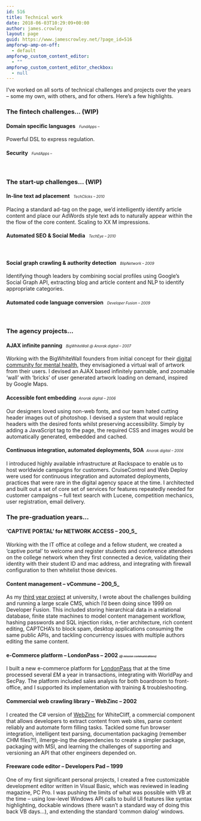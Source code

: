 ```yaml
---
id: 516
title: Technical work
date: 2018-06-03T10:29:09+00:00
author: james.crowley
layout: page
guid: https://www.jamescrowley.net/?page_id=516
ampforwp-amp-on-off:
  - default
ampforwp_custom_content_editor:
  - ""
ampforwp_custom_content_editor_checkbox:
  - null
---
```

I&#8217;ve worked on all sorts of technical challenges and projects over the years &#8211; some my own, with others, and for others. Here&#8217;s a few highlights.

### The fintech challenges&#8230; (WIP)

#### Domain specific languages   <em style="font-size: 70%; font-weight: normal;">FundApps &#8211;</em>

Powerful DSL to express regulation.

#### Security   <em style="font-size: 70%; font-weight: normal;">FundApps &#8211;</em>

&nbsp;

### The start-up challenges&#8230; (WIP)

#### In-line text ad placement   <em style="font-size: 70%; font-weight: normal;">TechClicks &#8211; 2010</em>

Placing a standard ad-tag on the page, we&#8217;d intelligently identify article content and place our AdWords style text ads to naturally appear within the the flow of the core content. Scaling to XX M impressions.

#### Automated SEO & Social Media   <em style="font-size: 70%; font-weight: normal;">TechEye &#8211; 2010</em>

&nbsp;

#### Social graph crawling & authority detection   <em style="font-size: 70%; font-weight: normal;">BlipNetwork &#8211; 2009</em>

Identifying though leaders by combining social profiles using Google&#8217;s Social Graph API, extracting blog and article content and NLP to identify appropriate categories.

#### Automated code language conversion   <em style="font-size: 70%; font-weight: normal;">Developer Fusion &#8211; 2009</em>

&nbsp;

### The agency projects&#8230;

#### AJAX infinite panning   <em style="font-size: 70%; font-weight: normal;">BigWhiteWall @ Anorak digital &#8211; 2007</em>

Working with the BigWhiteWall founders from initial concept for their [digital community for mental health,](http://www.bigwhitewall.com) they envisagioned a virtual wall of artwork from their users. I devised an AJAX based infinitely pannable, and zoomable &#8216;wall&#8217; with &#8216;bricks&#8217; of user generated artwork loading on demand, inspired by Google Maps.

#### Accessible font embedding  <em style="font-size: 70%; font-weight: normal;">Anorak digital &#8211; 2006</em>

Our designers loved using non-web fonts, and our team hated cutting header images out of photoshop. I devised a system that would replace headers with the desired fonts whilst preserving accessibility. Simply by adding a JavaScript tag to the page, the required CSS and images would be automatically generated, embedded and cached.

#### Continuous integration, automated deployments, SOA  <em style="font-size: 70%; font-weight: normal;">Anorak digital &#8211; 2006</em>

I introduced highly available infrastructure at Rackspace to enable us to host worldwide campaigns for customers. CruiseControl and Web Deploy were used for continuous integration and automated deployments, practices that were rare in the digital agency space at the time. I architected and built out a set of core set of services for features repeatedly needed for customer campaigns &#8211; full text search with Lucene, competition mechanics, user registration, email delivery.

### The pre-graduation years&#8230;

#### &#8216;CAPTIVE PORTAL&#8217; for NETWORK ACCESS &#8211; 200_5_

Working with the IT office at college and a fellow student, we created a &#8216;captive portal&#8217; to welcome and register students and conference attendees on the college network when they first connected a device, validating their identity with their student ID and mac address, and integrating with firewall configuration to then whitelist those devices.

#### Content management &#8211; vCommune &#8211; 200_5_

As my [third year project](https://www.jamescrowley.net/wp-content/uploads/Content-Management-System-v0.3.pdf) at university, I wrote about the challenges building and running a large scale CMS, which I&#8217;d been doing since 1999 on Developer Fusion. This included storing hierarchical data in a relational database, finite state machines to model content management workflow, hashing passwords and SQL injection risks, n-tier architecture, rich content editing, CAPTCHA&#8217;s to block spam, desktop applications consuming the same public APIs, and tackling concurrency issues with multiple authors editing the same content.

#### e-Commerce platform &#8211; LondonPass &#8211; 2002 <em style="font-size: 50%;">(@ mission communications)</em>

I built a new e-commerce platform for [LondonPass](http://www.londonpass.com) that at the time processed several £M a year in transactions, integrating with WorldPay and SecPay. The platform included sales analysis for both boardroom to front-office, and I supported its implementation with training & troubleshooting.

#### Commercial web crawling library &#8211; WebZinc &#8211; 2002

I created the C# version of [WebZinc](http://www.webzinc.com) for WhiteCliff, a commercial component that allows developers to extract content from web sites, parse content reliably and automate form filling tasks. Tackled some fun browser integration, intelligent text parsing, documentation packaging (remember CHM files?!), ilmerge-ing the dependencies to create a simpler package, packaging with MSI, and learning the challenges of supporting and versioning an API that other engineers depended on.

#### Freeware code editor &#8211; Developers Pad &#8211; 1999

One of my first significant personal projects, I created a free customizable development editor written in Visual Basic, which was reviewed in leading magazine, PC Pro. I was pushing the limits of what was possible with VB at the time &#8211; using low-level Windows API calls to build UI features like syntax highlighting, dockable windows (there wasn&#8217;t a standard way of doing this back VB days&#8230;), and extending the standard &#8216;common dialog&#8217; windows.